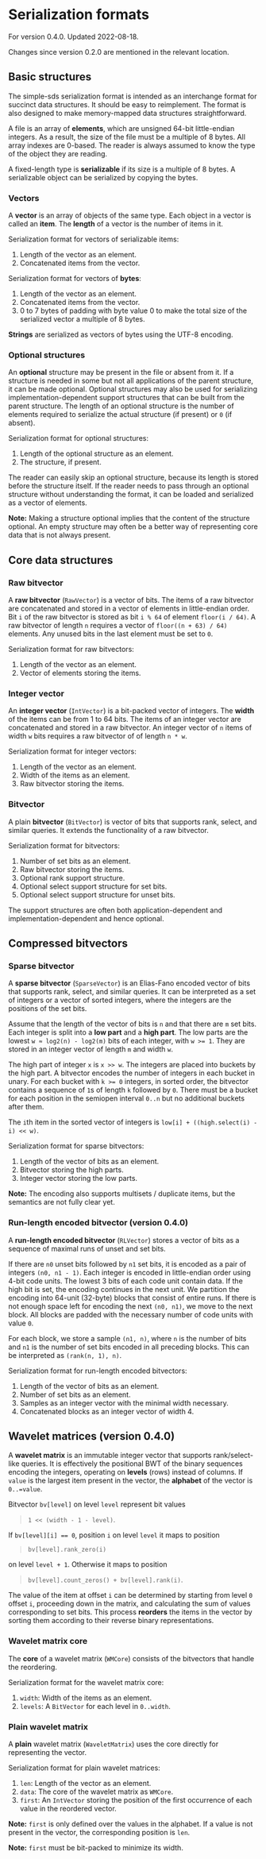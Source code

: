 # Serialization formats

For version 0.4.0. Updated 2022-08-18.

Changes since version 0.2.0 are mentioned in the relevant location.

## Basic structures

The simple-sds serialization format is intended as an interchange format for succinct data structures.
It should be easy to reimplement.
The format is also designed to make memory-mapped data structures straightforward.

A file is an array of **elements**, which are unsigned 64-bit little-endian integers.
As a result, the size of the file must be a multiple of 8 bytes.
All array indexes are 0-based.
The reader is always assumed to know the type of the object they are reading.

A fixed-length type is **serializable** if its size is a multiple of 8 bytes.
A serializable object can be serialized by copying the bytes.

### Vectors

A **vector** is an array of objects of the same type.
Each object in a vector is called an **item**.
The **length** of a vector is the number of items in it.

Serialization format for vectors of serializable items:

1. Length of the vector as an element.
2. Concatenated items from the vector.

Serialization format for vectors of **bytes**:

1. Length of the vector as an element.
2. Concatenated items from the vector.
3. 0 to 7 bytes of padding with byte value 0 to make the total size of the serialized vector a multiple of 8 bytes.

**Strings** are serialized as vectors of bytes using the UTF-8 encoding.

### Optional structures

An **optional** structure may be present in the file or absent from it.
If a structure is needed in some but not all applications of the parent structure, it can be made optional.
Optional structures may also be used for serializing implementation-dependent support structures that can be built from the parent structure.
The length of an optional structure is the number of elements required to serialize the actual structure (if present) or `0` (if absent).

Serialization format for optional structures:

1. Length of the optional structure as an element.
2. The structure, if present.

The reader can easily skip an optional structure, because its length is stored before the structure itself.
If the reader needs to pass through an optional structure without understanding the format, it can be loaded and serialized as a vector of elements.

**Note:** Making a structure optional implies that the content of the structure optional.
An empty structure may often be a better way of representing core data that is not always present.

## Core data structures

### Raw bitvector

A **raw bitvector** (`RawVector`) is a vector of bits.
The items of a raw bitvector are concatenated and stored in a vector of elements in little-endian order.
Bit `i` of the raw bitvector is stored as bit `i % 64` of element `floor(i / 64)`.
A raw bitvector of length `n` requires a vector of `floor((n + 63) / 64)` elements.
Any unused bits in the last element must be set to `0`.

Serialization format for raw bitvectors:

1. Length of the vector as an element.
2. Vector of elements storing the items.

### Integer vector

An **integer vector** (`IntVector`) is a bit-packed vector of integers.
The **width** of the items can be from 1 to 64 bits.
The items of an integer vector are concatenated and stored in a raw bitvector.
An integer vector of `n` items of width `w` bits requires a raw bitvector of of length `n * w`.

Serialization format for integer vectors:

1. Length of the vector as an element.
2. Width of the items as an element.
3. Raw bitvector storing the items.

### Bitvector

A plain **bitvector** (`BitVector`) is vector of bits that supports rank, select, and similar queries.
It extends the functionality of a raw bitvector.

Serialization format for bitvectors:

1. Number of set bits as an element.
2. Raw bitvector storing the items.
3. Optional rank support structure.
4. Optional select support structure for set bits.
5. Optional select support structure for unset bits.

The support structures are often both application-dependent and implementation-dependent and hence optional.

## Compressed bitvectors

### Sparse bitvector

A **sparse bitvector** (`SparseVector`) is an Elias-Fano encoded vector of bits that supports rank, select, and similar queries.
It can be interpreted as a set of integers or a vector of sorted integers, where the integers are the positions of the set bits.

Assume that the length of the vector of bits is `n` and that there are `m` set bits.
Each integer is split into a **low part** and a **high part**.
The low parts are the lowest `w ≈ log2(n) - log2(m)` bits of each integer, with `w >= 1`.
They are stored in an integer vector of length `m` and width `w`.

The high part of integer `x` is `x >> w`.
The integers are placed into buckets by the high part.
A bitvector encodes the number of integers in each bucket in unary.
For each bucket with `k >= 0` integers, in sorted order, the bitvector contains a sequence of `1`s of length `k` followed by `0`.
There must be a bucket for each position in the semiopen interval `0..n` but no additional buckets after them.

The `i`th item in the sorted vector of integers is `low[i] + ((high.select(i) - i) << w)`.

Serialization format for sparse bitvectors:

1. Length of the vector of bits as an element.
2. Bitvector storing the high parts.
3. Integer vector storing the low parts.

**Note:** The encoding also supports multisets / duplicate items, but the semantics are not fully clear yet.

### Run-length encoded bitvector (version 0.4.0)

A **run-length encoded bitvector** (`RLVector`) stores a vector of bits as a sequence of maximal runs of unset and set bits.

If there are `n0` unset bits followed by `n1` set bits, it is encoded as a pair of integers `(n0, n1 - 1)`.
Each integer is encoded in little-endian order using 4-bit code units.
The lowest 3 bits of each code unit contain data.
If the high bit is set, the encoding continues in the next unit.
We partition the encoding into 64-unit (32-byte) blocks that consist of entire runs.
If there is not enough space left for encoding the next `(n0, n1)`, we move to the next block.
All blocks are padded with the necessary number of code units with value `0`.

For each block, we store a sample `(n1, n)`, where `n` is the number of bits and `n1` is the number of set bits encoded in all preceding blocks.
This can be interpreted as `(rank(n, 1), n)`.

Serialization format for run-length encoded bitvectors:

1. Length of the vector of bits as an element.
2. Number of set bits as an element.
3. Samples as an integer vector with the minimal width necessary.
4. Concatenated blocks as an integer vector of width 4.

## Wavelet matrices (version 0.4.0)

A **wavelet matrix** is an immutable integer vector that supports rank/select-like queries.
It is effectively the positional BWT of the binary sequences encoding the integers, operating on **levels** (rows) instead of columns.
If `value` is the largest item present in the vector, the **alphabet** of the vector is `0..=value`.

Bitvector `bv[level]` on level `level` represent bit values

> `1 << (width - 1 - level)`.

If `bv[level][i] == 0`, position `i` on level `level` it maps to position

> `bv[level].rank_zero(i)`

on level `level + 1`.
Otherwise it maps to position

> `bv[level].count_zeros() + bv[level].rank(i)`.

The value of the item at offset `i` can be determined by starting from level `0` offset `i`, proceeding down in the matrix, and calculating the sum of values corresponding to set bits.
This process **reorders** the items in the vector by sorting them according to their reverse binary representations.

### Wavelet matrix core

The **core** of a wavelet matrix (`WMCore`) consists of the bitvectors that handle the reordering.

Serialization format for the wavelet matrix core:

1. `width`: Width of the items as an element.
2. `levels`: A `BitVector` for each level in `0..width`.

### Plain wavelet matrix

A **plain** wavelet matrix (`WaveletMatrix`) uses the core directly for representing the vector.

Serialization format for plain wavelet matrices:

1. `len`: Length of the vector as an element.
2. `data`: The core of the wavelet matrix as `WMCore`.
3. `first`: An `IntVector` storing the position of the first occurrence of each value in the reordered vector.

**Note:** `first` is only defined over the values in the alphabet. If a value is not present in the vector, the corresponding position is `len`.

**Note:** `first` must be bit-packed to minimize its width.
